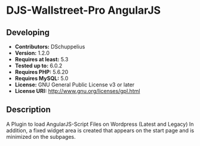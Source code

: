 # DJS-Wallstreet-Pro AngularJS

## Developing

-   **Contributors:** DSchuppelius
-   **Version:** 1.2.0
-   **Requires at least:** 5.3
-   **Tested up to:** 6.0.2
-   **Requires PHP:** 5.6.20
-   **Requires MySQL:** 5.0
-   **License:** GNU General Public License v3 or later
-   **License URI:** http://www.gnu.org/licenses/gpl.html

## Description

A Plugin to load AngularJS-Script Files on Wordpress (Latest and Legacy)
In addition, a fixed widget area is created that appears on the start page and is minimized on the subpages.

